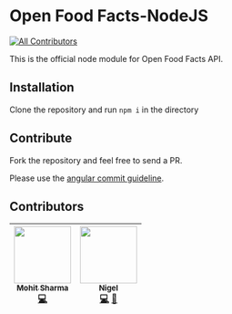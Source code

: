 # Open Food Facts-NodeJS
[![All Contributors](https://img.shields.io/badge/all_contributors-2-orange.svg?style=flat-square)](#contributors)

This is the official node module for Open Food Facts API.

## Installation

Clone the repository and run `npm i` in the directory

## Contribute

Fork the repository and feel free to send a PR.

Please use the [angular commit guideline](https://github.com/angular/angular.js/blob/master/DEVELOPERS.md#commits).

## Contributors

<!-- ALL-CONTRIBUTORS-LIST:START - Do not remove or modify this section -->
<!-- prettier-ignore -->
| [<img src="https://avatars0.githubusercontent.com/u/26259547?v=4" width="100px;"/><br /><sub><b>Mohit Sharma</b></sub>](https://github.com/ms10398)<br />[💻](https://github.com/openfoodfacts/openfoodfacts-nodejs/commits?author=ms10398 "Code") | [<img src="https://avatars3.githubusercontent.com/u/8665643?v=4" width="100px;"/><br /><sub><b>Nigel</b></sub>](https://twitter.com/nigelkozlowski)<br />[💻](https://github.com/openfoodfacts/openfoodfacts-nodejs/commits?author=kozlown "Code") [👀](#review-kozlown "Reviewed Pull Requests") |
| :---: | :---: |
<!-- ALL-CONTRIBUTORS-LIST:END -->
